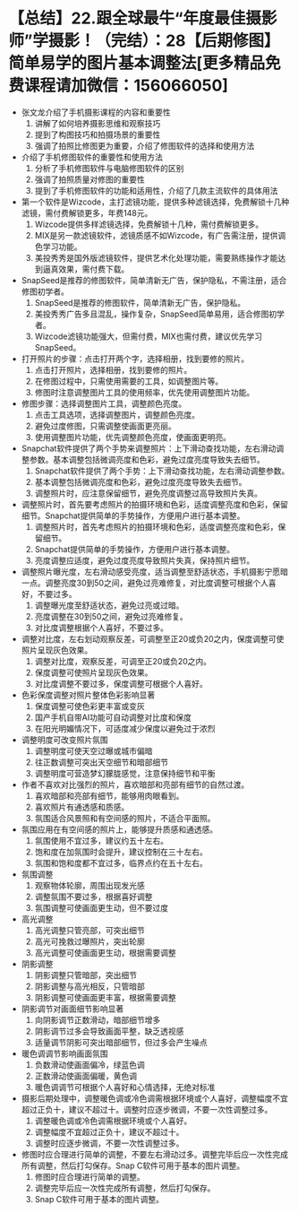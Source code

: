 # 【总结】22.跟全球最牛“年度最佳摄影师”学摄影！（完结）：28【后期修图】简单易学的图片基本调整法[更多精品免费课程请加微信：156066050]

-   张文龙介绍了手机摄影课程的内容和重要性
    1.  讲解了如何培养摄影思维和观察技巧
    2.  提到了构图技巧和拍摄场景的重要性
    3.  强调了拍照比修图更为重要，介绍了修图软件的选择和使用方法
-   介绍了手机修图软件的重要性和使用方法
    1.  分析了手机修图软件与电脑修图软件的区别
    2.  强调了拍照质量对修图的重要性
    3.  提到了手机修图软件的功能和适用性，介绍了几款主流软件的具体用法
-   第一个软件是Wizcode，主打滤镜功能，提供多种滤镜选择，免费解锁十几种滤镜，需付费解锁更多，年费148元。
    1.  Wizcode提供多样滤镜选择，免费解锁十几种，需付费解锁更多。
    2.  MIX是另一款滤镜软件，滤镜质感不如Wizcode，有广告需注册，提供调色学习功能。
    3.  美投秀秀是国外版滤镜软件，提供艺术化处理功能，需要熟练操作才能达到逼真效果，需付费下载。
-   SnapSeed是推荐的修图软件，简单清新无广告，保护隐私，不需注册，适合修图初学者。
    1.  SnapSeed是推荐的修图软件，简单清新无广告，保护隐私。
    2.  美投秀秀广告多且混乱，操作复杂，SnapSeed简单易用，适合修图初学者。
    3.  Wizcode滤镜功能强大，但需付费，MIX也需付费，建议优先学习SnapSeed。
-   打开照片的步骤：点击打开两个字，选择相册，找到要修的照片。
    1.  点击打开照片，选择相册，找到要修的照片。
    2.  在修图过程中，只需使用需要的工具，如调整图片等。
    3.  修图时注意调整图片工具的使用频率，优先使用调整图片功能。
-   修图步骤：选择调整图片工具，调整颜色亮度。
    1.  点击工具选项，选择调整图片，调整颜色亮度。
    2.  避免过度修图，只需调整使画面更亮丽。
    3.  使用调整图片功能，优先调整颜色亮度，使画面更明亮。
-   Snapchat软件提供了两个手势来调整照片：上下滑动查找功能，左右滑动调整参数。基本调整包括微调亮度和色彩，避免过度亮度导致失去细节。
    1.  Snapchat软件提供了两个手势：上下滑动查找功能，左右滑动调整参数。
    2.  基本调整包括微调亮度和色彩，避免过度亮度导致失去细节。
    3.  调整照片时，应注意保留细节，避免亮度调整过高导致照片失真。
-   调整照片时，首先要考虑照片的拍摄环境和色彩，适度调整亮度和色彩，保留细节。Snapchat提供简单的手势操作，方便用户进行基本调整。
    1.  调整照片时，首先考虑照片的拍摄环境和色彩，适度调整亮度和色彩，保留细节。
    2.  Snapchat提供简单的手势操作，方便用户进行基本调整。
    3.  亮度调整应适度，避免过度亮度导致照片失真，保持照片细节。
-   调整照片曝光度，左右滑动感受亮度，适当调整至舒适状态，手机摄影宁愿暗一点。调整亮度30到50之间，避免过亮难修复，对比度调整可根据个人喜好，不要过多。
    1.  调整曝光度至舒适状态，避免过亮或过暗。
    2.  亮度调整在30到50之间，避免过亮难修复。
    3.  对比度调整根据个人喜好，不要过多。
-   调整对比度，左右划动观察反差，可调整至正20或负20之内，保度调整可使照片呈现灰色效果。
    1.  调整对比度，观察反差，可调至正20或负20之内。
    2.  保度调整可使照片呈现灰色效果。
    3.  对比度调整不要过多，保度调整可根据个人喜好。
-   色彩保度调整对照片整体色彩影响显著
    1.  保度调整可使色彩更丰富或变灰
    2.  国产手机自带AI功能可自动调整对比度和保度
    3.  在阳光明媚情况下，可适度减少保度以避免过于浓烈
-   调整明度可改变照片氛围
    1.  调整明度可使天空过曝或城市偏暗
    2.  往正数调整可突出天空细节和暗部细节
    3.  调整明度可营造梦幻朦胧感觉，注意保持细节和平衡
-   作者不喜欢对比强烈的照片，喜欢暗部和亮部有细节的自然过渡。
    1.  喜欢暗部和亮部有细节，能够用肉眼看到。
    2.  喜欢照片有通透感和质感。
    3.  氛围适合风景照和有空间感的照片，不适合平面照。
-   氛围应用在有空间感的照片上，能够提升质感和通透感。
    1.  氛围使用不宜过多，建议约五十左右。
    2.  饱和度在加氛围时会提升，建议控制在三十左右。
    3.  氛围和饱和度都不宜过多，临界点约在五十左右。
-   氛围调整
    1.  观察物体轮廓，周围出现发光感
    2.  调整氛围不要过多，根据喜好调整
    3.  氛围调整可使画面更生动，但不要过度
-   高光调整
    1.  高光调整只管亮部，可突出细节
    2.  高光可挽救过曝照片，突出轮廓
    3.  高光调整可使画面更生动，根据需要调整
-   阴影调整
    1.  阴影调整只管暗部，突出细节
    2.  阴影调整与高光相反，只管暗部
    3.  阴影调整可使画面更丰富，根据需要调整
-   阴影调节对画面细节影响显著
    1.  向阴影调节正数滑动，暗部细节增多
    2.  阴影调节过多会导致画面平整，缺乏透视感
    3.  适量调节阴影可突出暗部细节，但过多会产生噪点
-   暖色调调节影响画面氛围
    1.  负数滑动使画面偏冷，绿蓝色调
    2.  正数滑动使画面偏暖，黄色调
    3.  暖色调调节可根据个人喜好和心情选择，无绝对标准
-   摄影后期处理中，调整暖色调或冷色调需根据环境或个人喜好，调整幅度不宜超过正负十，建议不超过十。调整时应逐步微调，不要一次性调整过多。
    1.  调整暖色调或冷色调需根据环境或个人喜好。
    2.  调整幅度不宜超过正负十，建议不超过十。
    3.  调整时应逐步微调，不要一次性调整过多。
-   修图时应合理进行简单的调整，不要左右滑动过多。调整完毕后应一次性完成所有调整，然后打勾保存。Snap C软件可用于基本的图片调整。
    1.  修图时应合理进行简单的调整。
    2.  调整完毕后应一次性完成所有调整，然后打勾保存。
    3.  Snap C软件可用于基本的图片调整。